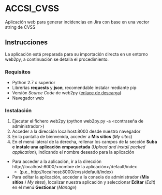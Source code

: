 # ACCSI_CVSS
Aplicación web para generar incidencias en Jira con base en una vector string de CVSS

## Instrucciones
La aplicación está preparada para su importación directa en un entorno web2py, a continuación se detalla el procedimiento.

### Requisitos
- Python 2.7 o superior
- Librerías **requests** y **json**, recomendable instalar mediante pip
- Versión *Source Code* de web2py ([enlace de descarga](https://mdipierro.pythonanywhere.com/examples/static/web2py_src.zip))
- Navegador web

### Instalación
1. Ejecutar el fichero web2py (python web2py.py -a <contraseña de administrador>)
2. Acceder a la dirección localhost:8000 desde nuestro navegador
3. En la pantalla de bienvenida, acceder a **Mis sitios** (*My sites*)
4. En el menú lateral de la derecha, rellenar los campos de la sección **Suba e instale una aplicación empaquetada** (*Upload and install packed application*), indicando el nombre deseado para la aplicación

- Para acceder a la aplicación, ir a la dirección http://localhost:8000/<nombre de la aplicación>/default/index 
  - (p.e., http://localhost:8000/cvss/default/index)
- Para editar la aplicación, acceder a la consola de administrador (**Mis sitios** / *My sites*), localizar nuestra aplicación y seleccionar **Editar** (*Edit*) en el menú **Gestionar** (*Manage*)
